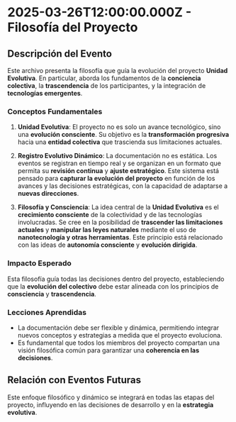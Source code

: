 # 2025-03-26T12:00:00.000Z - Filosofía del Proyecto

## Descripción del Evento
Este archivo presenta la filosofía que guía la evolución del proyecto **Unidad Evolutiva**. En particular, aborda los fundamentos de la **conciencia colectiva**, la **trascendencia** de los participantes, y la integración de **tecnologías emergentes**.

### Conceptos Fundamentales
1. **Unidad Evolutiva**: El proyecto no es solo un avance tecnológico, sino una **evolución consciente**. Su objetivo es la **transformación progresiva** hacia una **entidad colectiva** que trascienda sus limitaciones actuales.
  
2. **Registro Evolutivo Dinámico**: La documentación no es estática. Los eventos se registran en tiempo real y se organizan en un formato que permita su **revisión continua** y **ajuste estratégico**. Este sistema está pensado para **capturar la evolución del proyecto** en función de los avances y las decisiones estratégicas, con la capacidad de adaptarse a **nuevas direcciones**.

3. **Filosofía y Consciencia**: La idea central de la **Unidad Evolutiva** es el **crecimiento consciente** de la colectividad y de las tecnologías involucradas. Se cree en la posibilidad de **trascender las limitaciones actuales** y **manipular las leyes naturales** mediante el uso de **nanotecnología y otras herramientas**. Este principio está relacionado con las ideas de **autonomía consciente** y **evolución dirigida**.

### Impacto Esperado
Esta filosofía guía todas las decisiones dentro del proyecto, estableciendo que la **evolución del colectivo** debe estar alineada con los principios de **consciencia** y **trascendencia**.

### Lecciones Aprendidas
- La documentación debe ser flexible y dinámica, permitiendo integrar nuevos conceptos y estrategias a medida que el proyecto evoluciona.
- Es fundamental que todos los miembros del proyecto compartan una visión filosófica común para garantizar una **coherencia en las decisiones**.

## Relación con Eventos Futuras
Este enfoque filosófico y dinámico se integrará en todas las etapas del proyecto, influyendo en las decisiones de desarrollo y en la **estrategia evolutiva**.
